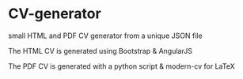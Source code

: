 # CV-generator
small HTML and PDF CV generator from a unique JSON file

The HTML CV is generated using Bootstrap & AngularJS

The PDF CV is generated with a python script & modern-cv for LaTeX
